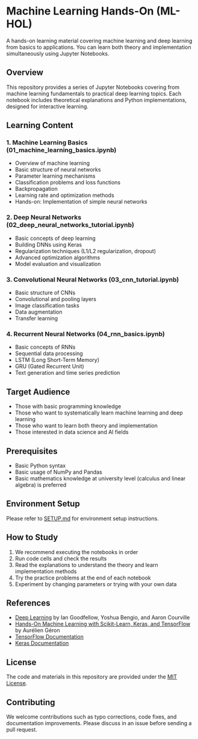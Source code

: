 # Machine Learning Hands-On (ML-HOL)

A hands-on learning material covering machine learning and deep learning from basics to applications. You can learn both theory and implementation simultaneously using Jupyter Notebooks.

## Overview

This repository provides a series of Jupyter Notebooks covering from machine learning fundamentals to practical deep learning topics. Each notebook includes theoretical explanations and Python implementations, designed for interactive learning.

## Learning Content

### 1. Machine Learning Basics (01_machine_learning_basics.ipynb)
- Overview of machine learning
- Basic structure of neural networks
- Parameter learning mechanisms
- Classification problems and loss functions
- Backpropagation
- Learning rate and optimization methods
- Hands-on: Implementation of simple neural networks

### 2. Deep Neural Networks (02_deep_neural_networks_tutorial.ipynb)
- Basic concepts of deep learning
- Building DNNs using Keras
- Regularization techniques (L1/L2 regularization, dropout)
- Advanced optimization algorithms
- Model evaluation and visualization

### 3. Convolutional Neural Networks (03_cnn_tutorial.ipynb)
- Basic structure of CNNs
- Convolutional and pooling layers
- Image classification tasks
- Data augmentation
- Transfer learning

### 4. Recurrent Neural Networks (04_rnn_basics.ipynb)
- Basic concepts of RNNs
- Sequential data processing
- LSTM (Long Short-Term Memory)
- GRU (Gated Recurrent Unit)
- Text generation and time series prediction

## Target Audience

- Those with basic programming knowledge
- Those who want to systematically learn machine learning and deep learning
- Those who want to learn both theory and implementation
- Those interested in data science and AI fields

## Prerequisites

- Basic Python syntax
- Basic usage of NumPy and Pandas
- Basic mathematics knowledge at university level (calculus and linear algebra) is preferred

## Environment Setup

Please refer to [SETUP.md](SETUP.md) for environment setup instructions.

## How to Study

1. We recommend executing the notebooks in order
2. Run code cells and check the results
3. Read the explanations to understand the theory and learn implementation methods
4. Try the practice problems at the end of each notebook
5. Experiment by changing parameters or trying with your own data

## References

- [Deep Learning](https://www.deeplearningbook.org/) by Ian Goodfellow, Yoshua Bengio, and Aaron Courville
- [Hands-On Machine Learning with Scikit-Learn, Keras, and TensorFlow](https://www.oreilly.com/library/view/hands-on-machine-learning/9781492032632/) by Aurélien Géron
- [TensorFlow Documentation](https://www.tensorflow.org/api_docs)
- [Keras Documentation](https://keras.io/api/)

## License

The code and materials in this repository are provided under the [MIT License](LICENSE).

## Contributing

We welcome contributions such as typo corrections, code fixes, and documentation improvements. Please discuss in an issue before sending a pull request.
